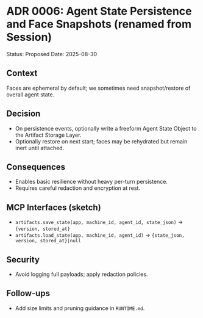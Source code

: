 # ADR 0006: Agent State Persistence and Face Snapshots (renamed from Session)

Status: Proposed Date: 2025-08-30

## Context

Faces are ephemeral by default; we sometimes need snapshot/restore of overall
agent state.

## Decision

- On persistence events, optionally write a freeform Agent State Object to the
  Artifact Storage Layer.
- Optionally restore on next start; faces may be rehydrated but remain inert
  until attached.

## Consequences

- Enables basic resilience without heavy per-turn persistence.
- Requires careful redaction and encryption at rest.

## MCP Interfaces (sketch)

- `artifacts.save_state(app, machine_id, agent_id, state_json)` →
  `{version, stored_at}`
- `artifacts.load_state(app, machine_id, agent_id)` →
  `{state_json, version, stored_at}|null`

## Security

- Avoid logging full payloads; apply redaction policies.

## Follow-ups

- Add size limits and pruning guidance in `RUNTIME.md`.
